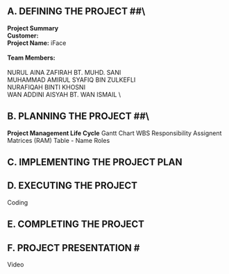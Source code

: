 ## A. DEFINING THE PROJECT ##\
**Project Summary**\
**Customer:**\
**Project Name:** iFace\
\
**Team Members:**\
\
NURUL AINA ZAFIRAH BT. MUHD. SANI\
MUHAMMAD AMIRUL SYAFIQ BIN ZULKEFLI\
NURAFIQAH BINTI KHOSNI\
WAN ADDINI AISYAH BT. WAN ISMAIL
\
## B. PLANNING THE PROJECT ##\
**Project Management Life Cycle** 
Gantt Chart
WBS
Responsibility Assignent Matrices (RAM)
Table - Name Roles
## C. IMPLEMENTING THE PROJECT PLAN ##

## D. EXECUTING THE PROJECT ##
Coding
## E. COMPLETING THE PROJECT ##
## F. PROJECT PRESENTATION # #
Video
